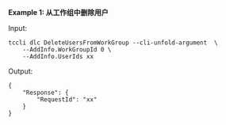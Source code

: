 **Example 1: 从工作组中删除用户**



Input: 

```
tccli dlc DeleteUsersFromWorkGroup --cli-unfold-argument  \
    --AddInfo.WorkGroupId 0 \
    --AddInfo.UserIds xx
```

Output: 
```
{
    "Response": {
        "RequestId": "xx"
    }
}
```

